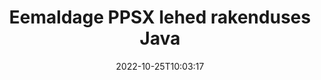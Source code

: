 ---
############################# Static ############################
layout: "auto-gen-merger"
date: 2022-10-25T10:03:17
draft: false
otherformats: pptx rtf tex vdx vsdm vsdx vssm vssx vstm vstx vsx vtx xlam xls xlsb xlsm

############################# Head ############################
head_title: "Eemaldage PPSX lehed rakenduses Java"
head_description: "Eemaldage või kustutage üks leht või lehtede kogum failist PPSX rakenduses Java, muutes lehtede järjekorra ümber, kasutades dokumentide liitmise API-t."

############################# Header ############################
title: "Eemaldage PPSX lehed rakenduses Java"
description: "Eemaldage PPSX lehed, millel on paar rida Java koodi."
bg_image: "https://cms.admin.containerize.com/templates/aspose/App_Themes/V3/images/bg/header1.png"
bg_overlay: false
button:
    enable: true
    icon: "fas fa-arrow-down"
    label: "Laadige alla tasuta prooviversioon"
    link: "https://downloads.groupdocs.com/merger/java"

############################# SubMenu ############################
submenu:
    enable: true

    left:
        img_alt: "GroupDocs.Merger for Java"
        image: "https://cms.admin.containerize.com/templates/groupdocs/images/product-logos/90x90-noborder/groupdocs-merger-java.png"
        product: "GroupDocs.Merger"
        platform: "Java"

    middle:
        button:

            # button loop
            - link: "https://apireference.groupdocs.com/merger/java"
              text: "API viide"

            # button loop
            - link: "https://github.com/groupdocs-merger"
              text: "Koodi näited"

            # button loop
            - link: "https://products.groupdocs.app/merger/family"
              text: "Reaalajas demod"

            # button loop
            - link: "https://purchase.groupdocs.com/pricing/merger/java"
              text: "Hinnakujundus"

    right:
        link_download: "https://downloads.groupdocs.com/merger"
        link_learn: "https://docs.groupdocs.com/merger/java"
        link_buy: "https://purchase.groupdocs.com"

############################# About ############################
about:
    enable: true
    title: "Teave toote GroupDocs.Merger for Java API kohta"
    content: |
        [GroupDocs.Merger for Java](/et/merger/java/) pakub lihtsat lahendust mitmesuguste dokumendivormingute, sealhulgas PDF, Microsoft Office (Word, Excel, PowerPoint) turvaliseks liitmiseks ja jagamiseks , OneNote), OpenDocument, HTML, pildid ja paljud teised rakenduses Java. Lisades vaid mõne koodirea, saate teha mitmeid dokumenditoiminguid, nagu teisaldamine, eemaldamine, pööramine, vahetamine, eraldamine või lehtede orientatsiooni muutmine dokumentides. Dokumentide ühendamise API toetab ka dokumendi lehtede eelvaate kuvamist pildina, et analüüsida dokumendi struktuuri, vormingut ja lehe sisu.
        
        GroupDocs.Merger API on õige valik ettevõtete lahendustele, mis vajavad faililehe eemaldamise funktsioone. Neid API-sid toetavad hästi kõik suuremad operatsioonisüsteemid ja platvormid, sealhulgas J2SE 7.0 (1.7), J2SE 8.0 (1.8), Java 10.

############################# Steps ############################
steps:
    enable: true
    title_left: "Eemaldage PPSX faililehed tootest Java"
    content_left: |
        [GroupDocs.Merger for Java](/et/merger/java/) muudab Java arendajatel lihtsaks ühe või mitme konkreetse lehe kustutamise PPSX-st faili, rakendades mõnda lihtsat sammu.
        
        * Initsialiseerige **RemoveOptions** eemaldatavate lehtede numbritega.
        * Looge **Merger** uus eksemplar ja edastage lähtedokumendi tee konstruktori parameetrina.
        * Helistage käsule **removePages** ja edastage objekt **RemoveOptions**.
        * Helistage käsule **save** ja määrake tulemuseks oleva dokumendi salvestamise failitee.

    title_right: "Nõuded süsteemile"
    content_right: |
        GroupDocs.Merger for Java API-sid toetavad kõik suuremad platvormid ja operatsioonisüsteemid. Enne alloleva koodi käivitamist veenduge, et teie süsteemi on installitud järgmised eeltingimused.

        * Operatsioonisüsteemid: Microsoft Windows, Linux, MacOS
        * Arenduskeskkonnad: NetBeans, IntelliJ IDEA, Eclipse
        * Raamistikud: J2SE 7.0 (1.7), J2SE 8.0 (1.8), Java 10
        * Laadige alla toote GroupDocs.Merger for Java uusim versioon saidilt [Maven](https://repository.groupdocs.com/webapp/#/artifacts/browse/tree/General/repo/com/groupdocs/groupdocs-merger)
         
    code: |
     {{% merger/additional-styles %}}
     {{< merger/code-merger title="Kuidas eemaldada PPSX faililehte, kasutades Java näitekoodi">}}

        ```java    
        // Eemaldage faili PPSX lehed, kasutades GroupDocs.Merger API-t
        // Initsialiseerige RemoveOptions klass valitud leheküljenumbritega
        RemoveOptions removeOptions = new RemoveOptions(new int[] { 3, 6 });

        // Ühinemise käivitamine sisenddokumendiga PPSX
        Merger merger = new Merger("input.ppsx");

        // Kutsuge meetod removePages ja edastage sellele objekt RemoveOptions
        merger.removePages(removeOptions);
    
        // Helistage salvestamismeetodile ja edastage soovitud failitee väljunddokumendi salvestamiseks
        merger.save("output.ppsx");
        ```
     {{< /merger/code-merger >}}

############################# Demos ############################
demos:
    enable: true
    title: "Reaalajas demod – eemaldage PPSX veebilehed"
    content: |
       Eemaldage kohe PPSX faililehed, külastades veebisaiti [GroupDocs.Merger Live Demos](https://products.groupdocs.app/splitter/remove-pages/ppsx).
       Reaalajas demol on järgmised eelised.
        
############################# About Formats ############################
about_formats:
    enable: true

############################# More Formats ############################
more_formats:
    enable: true
    title: "Eemaldage lehed muudest dokumendivormingutest"
    content: |
        Java dokumenteerib failivormingute ja piltide ühendamise ja jagamise API. Eemaldage mõned populaarsed failivormingud, nagu allpool kirjeldatud.

############################# Back to top ###############################
back_to_top:
    enable: true
---